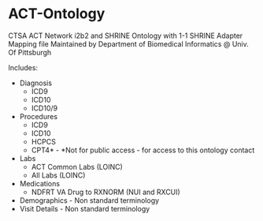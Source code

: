 # ACT-Ontology
CTSA ACT Network i2b2 and SHRINE Ontology with 1-1 SHRINE Adapter Mapping file 
Maintained by Department of Biomedical Informatics @ Univ. Of Pittsburgh

Includes:
  - Diagnosis
    - ICD9
    - ICD10
    - ICD10/9
  - Procedures
    - ICD9
    - ICD10
    - HCPCS
    - CPT4* - *Not for public access - for access to this ontology contact
  - Labs
    - ACT Common Labs (LOINC)
    - All Labs (LOINC)
  - Medications
    - NDFRT VA Drug to RXNORM (NUI and RXCUI)
  - Demographics - Non standard terminology
  - Visit Details - Non standard terminology
